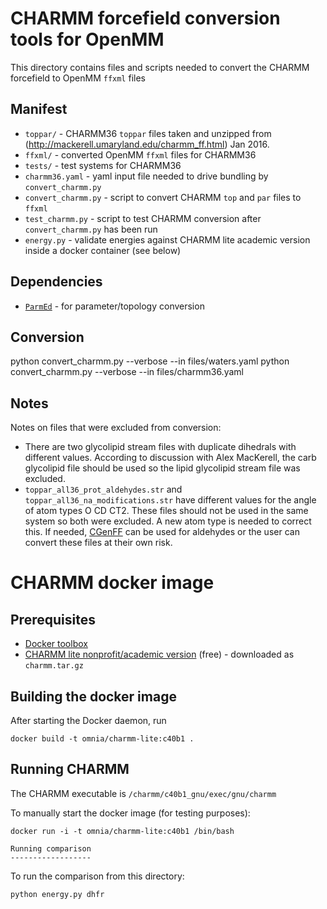 # CHARMM forcefield conversion tools for OpenMM

This directory contains files and scripts needed to convert the CHARMM forcefield to OpenMM `ffxml` files

## Manifest
* `toppar/` - CHARMM36 `toppar` files taken and unzipped from (http://mackerell.umaryland.edu/charmm_ff.html) Jan 2016.
* `ffxml/` - converted OpenMM `ffxml` files for CHARMM36
* `tests/` - test systems for CHARMM36
* `charmm36.yaml` - yaml input file needed to drive bundling by `convert_charmm.py`
* `convert_charmm.py` - script to convert CHARMM `top` and `par` files to `ffxml`
* `test_charmm.py` - script to test CHARMM conversion after `convert_charmm.py` has been run
* `energy.py` - validate energies against CHARMM lite academic version inside a docker container (see below)

## Dependencies
* [`ParmEd`](https://github.com/parmed/parmed) - for parameter/topology conversion

## Conversion
python convert_charmm.py --verbose --in files/waters.yaml
python convert_charmm.py --verbose --in files/charmm36.yaml

## Notes

Notes on files that were excluded from conversion:

* There are two glycolipid stream files with duplicate dihedrals with different values.
According to discussion with Alex MacKerell, the carb glycolipid file should be used so the lipid glycolipid stream file was excluded.
* `toppar_all36_prot_aldehydes.str` and `toppar_all36_na_modifications.str` have different values for the angle of atom types O CD CT2.
These files should not be used in the same system so both were excluded.  A new atom type is needed to correct this.
If needed, [CGenFF](https://cgenff.paramchem.org/) can be used for aldehydes or the user can convert these files at their own risk.

CHARMM docker image
===================

Prerequisites
-------------
* [Docker toolbox](https://www.docker.com/products/docker-toolbox)
* [CHARMM lite nonprofit/academic version](http://charmm.chemistry.harvard.edu/charmm_lite.php) (free) - downloaded as `charmm.tar.gz`

Building the docker image
-------------------------
After starting the Docker daemon, run
```
docker build -t omnia/charmm-lite:c40b1 .
```

Running CHARMM
--------------
The CHARMM executable is `/charmm/c40b1_gnu/exec/gnu/charmm`

To manually start the docker image (for testing purposes):
```
docker run -i -t omnia/charmm-lite:c40b1 /bin/bash

Running comparison
------------------
```
To run the comparison from this directory:
```
python energy.py dhfr
```
